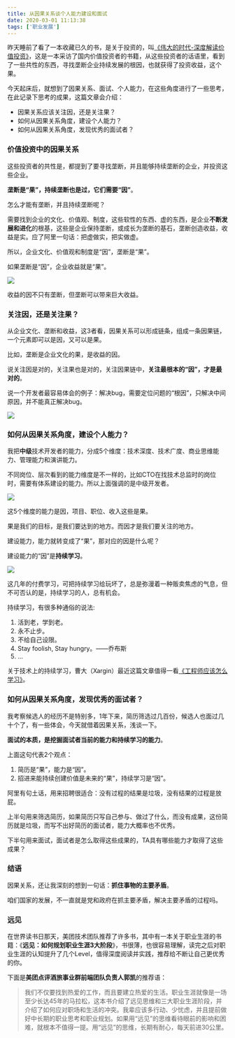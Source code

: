 ```yaml
---
title: 从因果关系谈个人能力建设和面试
date: 2020-03-01 11:13:38
tags: ['职业发展']
---
```


昨天睡前了看了一本收藏已久的书，是关于投资的，叫[《伟大的时代-深度解读价值投资》](https://book.douban.com/subject/30450383/)，这是一本采访了国内价值投资者的书籍，从这些投资者的话语里，看到了一些共性的东西，寻找垄断企业持续发展的根因，也就获得了投资收益，这个果。

今天起床后，就想到了因果关系、面试、个人能力，在这些角度进行了一些思考，在此记录下思考的成果，这篇文章会介绍：
- 因果关系应该关注因，还是关注果？
- 如何从因果关系角度，建设个人能力？
- 如何从因果关系角度，发现优秀的面试者？

### 价值投资中的因果关系

这些投资者的共性是，都提到了要寻找垄断，并且能够持续垄断的企业，并投资这些企业。

**垄断是“果”，持续垄断也是过，它们需要“因”**。

怎么才能有垄断，并且持续垄断呢？

需要找到企业的文化、价值观、制度，这些软性的东西、虚的东西，是企业**不断发展和进化**的根基，这些是企业保持垄断，或成长为垄断的基石，垄断创造收益，收益是实。应了阿里一句话：把虚做实，把实做虚。

所以，企业文化、价值观和制度是“因”，垄断是“果”。

如果垄断是“因”，企业收益就是“果”。

![](http://img.lessisbetter.site/2020-03-cr-monopoly.png)

收益的因不只有垄断，但垄断可以带来巨大收益。

### 关注因，还是关注果？

从企业文化、垄断和收益，这3者看，因果关系可以形成链条，组成一条因果链，一个元素即可以是因，又可以是果。

比如，垄断是企业文化的果，是收益的因。

说关注因是对的，关注果也是对的，关注因果链中，**关注最根本的“因”，才是最对的**。

说一个开发者最容易体会的例子：解决bug，需要定位问题的“根因”，只解决中间原因，并不能真正解决bug。

![](http://img.lessisbetter.site/2020-03-cr-root-cause.png)

### 如何从因果关系角度，建设个人能力？

我把**中级**技术开发者的能力，分成5个维度：技术深度、技术广度、商业思维能力、管理能力和演讲能力。


不同岗位、层次看到的能力维度是不一样的，比如CTO在找技术总监时的岗位时，需要有体系建设的能力。所以上面强调的是中级开发者。


![](http://img.lessisbetter.site/2020-03-cr-personal-ability.png)

这5个维度的能力是因，项目、职位、收入这些是果。

果是我们的目标，是我们要达到的地方。而因才是我们要关注的地方。

建设能力，能力就转变成了“果”，那对应的因是什么呢？

建设能力的“因”是**持续学习**。

![](http://img.lessisbetter.site/2020-03-cr-continuelearn.png)

这几年的付费学习，可把持续学习给玩坏了，总是弥漫着一种贩卖焦虑的气息，但不可否认的是，持续学习的人，总有机会。

持续学习，有很多种通俗的说法:
1. 活到老，学到老。
1. 永不止步。
1. 不给自己设限。
1. Stay foolish, Stay hungry。——乔布斯
1. ...

关于技术上的持续学习，曹大（Xargin）最近这篇文章值得一看[《工程师应该怎么学习》](https://xargin.com/how-to-learn/)。


### 如何从因果关系角度，发现优秀的面试者？

我考察候选人的经历不是特别多，1年下来，简历筛选过几百份，候选人也面过几十个了，有一些体会，今天就借着因果关系，浅谈一下。

**面试的本质，是挖掘面试者当前的能力和持续学习的能力**。

上面这句代表2个观点：
1. 简历是“果”，能力是“因”。
1. 招进来能持续创建价值是未来的“果”，持续学习是“因”。

阿里有句土话，用来招聘很适合：没有过程的结果是垃圾，没有结果的过程是放屁。

上半句用来筛选简历，如果简历只写自己参与、做过了什么，而没有成果，这份简历就是垃圾，而写不出好简历的面试者，能力大概率也不优秀。

下半句用来面试，面试者是怎么取得这些成果的，TA具有哪些能力才取得了这些成果？

### 结语

因果关系，还让我深刻的想到一句话：**抓住事物的主要矛盾**。

咱们国家的发展，不一直就是党和政府在抓主要矛盾，解决主要矛盾的过程吗。

### 远见

在世界读书日那天，美团技术团队推荐了许多书，其中有一本关于职业生涯的书籍：《**远见：如何规划职业生涯3大阶段**》，书很薄，也很容易理解，读完之后对职业生涯的认知提升了几个Level，值得深度阅读并实践，推荐给不断让自己更优秀的你。

下面是**美团点评酒旅事业群前端团队负责人郭凯**的推荐语：

> 我们不仅要找到热爱的工作，而且要建立热爱的生活。职业生涯就像是一场至少长达45年的马拉松，这本书介绍了远见思维和三大职业生涯阶段，并介绍了如何应对职场和生活的冲突。我辈应该多行动、少忧虑，并且提前做好中长期的职业思考和职业规划。如果用“远见”的思维看待眼前的影响和困难，就根本不值得一提。用“远见”的思维，长期有耐心，每天前进30公里。

